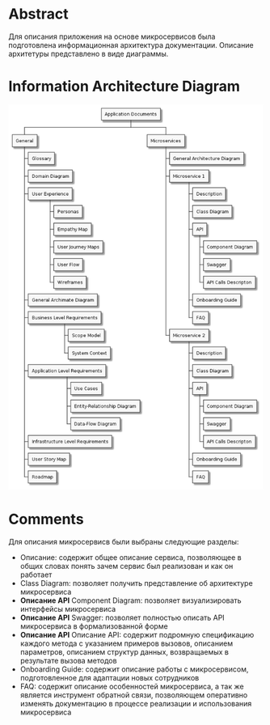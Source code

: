 # Abstract
Для описания приложения на основе микросервисов была подготовлена информационная архитектура документации. Описание архитетуры представлено в виде диаграммы.

# Information Architecture Diagram
![Information Architecture](documentation-information-architecture.png)

# Comments
Для описания микросервисв были выбраны следующие разделы:
- Описание: содержит общее описание сервиса, позволяющее в общих словах понять зачем сервис был реализован и как он работает
- Class Diagram: позволяет получить представление об архитектуре микросервиса
- **Описание API** Component Diagram: позволяет визуализировать интерфейсы микросервиса
- **Описание API** Swagger: позволяет полностью описать API микросервиса в формализованной форме
- **Описание API** Описание API: содержит подромную спецификацию каждого метода с указанием примеров вызовов, описанием параметров, описанием структур данных, возвращаемых в результате вызова методов
- Onboarding Guide: содержит описание работы с микросервисом, подготовленное для адаптации новых сотрудников
- FAQ: содержит описание особенностей микросервиса, а так же является инструмент обратной связи, позволяющем оперативно изменять документацию в процессе реализации и использования микросервиса
